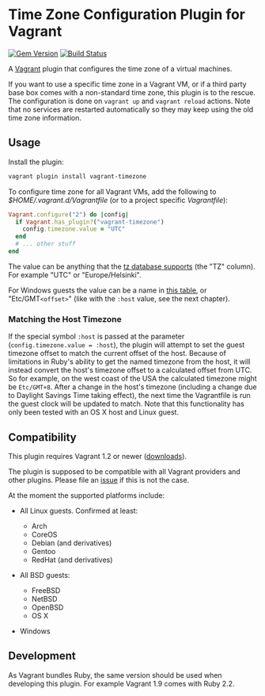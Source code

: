 # Time Zone Configuration Plugin for Vagrant

[![Gem Version](https://badge.fury.io/rb/vagrant-timezone.png)][gem]
[![Build Status](https://travis-ci.org/tmatilai/vagrant-timezone.png?branch=master)][travis]

[gem]: https://rubygems.org/gems/vagrant-timezone
[travis]: https://travis-ci.org/tmatilai/vagrant-timezone

A [Vagrant](http://www.vagrantup.com/) plugin that configures the time zone of a virtual machines.

If you want to use a specific time zone in a Vagrant VM, or if a third party base box comes with a non-standard time zone, this plugin is to the rescue. The configuration is done on `vagrant up` and `vagrant reload` actions. Note that no services are restarted automatically so they may keep using the old time zone information.

## Usage

Install the plugin:

```sh
vagrant plugin install vagrant-timezone
```

To configure time zone for all Vagrant VMs, add the following to _$HOME/.vagrant.d/Vagrantfile_ (or to a project specific _Vagrantfile_):

```ruby
Vagrant.configure("2") do |config|
  if Vagrant.has_plugin?("vagrant-timezone")
    config.timezone.value = "UTC"
  end
  # ... other stuff
end
```

The value can be anything that the [tz database supports](http://en.wikipedia.org/wiki/List_of_tz_database_time_zones) (the "TZ" column). For example "UTC" or "Europe/Helsinki".

For Windows guests the value can be a name in [this table](https://msdn.microsoft.com/en-us/library/ms912391(v=winembedded.11).aspx), or "Etc/GMT`<offset>`" (like with the `:host` value, see the next chapter).

### Matching the Host Timezone

If the special symbol `:host` is passed at the parameter (`config.timezone.value = :host`), the plugin will attempt to set the guest timezone offset to match the current offset of the host. Because of limitations in Ruby's ability to get the named timezone from the host, it will instead convert the host's timezone offset to a calculated offset from UTC. So for example, on the west coast of the USA the calculated timezone might be `Etc/GMT+8`. After a change in the host's timezone (including a change due to Daylight Savings Time taking effect), the next time the Vagrantfile is run the guest clock will be updated to match. Note that this functionality has only been tested with an OS X host and Linux guest.

## Compatibility

This plugin requires Vagrant 1.2 or newer ([downloads](https://www.vagrantup.com/downloads)).

The plugin is supposed to be compatible with all Vagrant providers and other plugins. Please file an [issue](https://github.com/tmatilai/vagrant-timezone/issues) if this is not the case.

At the moment the supported platforms include:

- All Linux guests. Confirmed at least:
    * Arch
    * CoreOS
    * Debian (and derivatives)
    * Gentoo
    * RedHat (and derivatives)

- All BSD guests:
    * FreeBSD
    * NetBSD
    * OpenBSD
    * OS X

- Windows

## Development

As Vagrant bundles Ruby, the same version should be used when developing this plugin. For example Vagrant 1.9 comes with Ruby 2.2.
